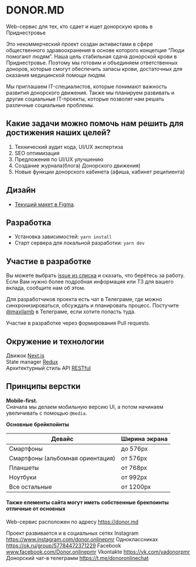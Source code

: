 # DONOR.MD 
Web-сервис для тех, кто сдает и ищет донорскую кровь в Приднестровье

Это некоммерческий проект создан активистами в сфере общественного здравоохранения в основе которого концепция “Люди помогают людям”. Наша цель стабильная сдача донорской крови в Приднестровье. Поэтому мы готовим и объединяем ответственных доноров, которые смогут обеспечить запасы крови, достаточных для оказания медицинской помощи людям.

Мы приглашаем IT-специалистов, которые понимают важность развития донорского движения. Также мы планируем развивать и другие социальные IT-проекты, которые позволят нам решать различные социальные проблемы. 

## Какие задачи можно помочь нам решить для достижения наших целей? 

1) Технический аудит кода, UI/UX экспертиза
2) SEO оптимизация
3) Предложения по UI/UX улучшению
4) Создание журнала(блога) Донорского движения)
5) Новые функции донорского кабинета (афиша, кабинет реципиента)

## Дизайн

- [Текущий макет в Figma](https://www.figma.com/file/8tE5uYcQyCLz3V4t3Xy4J6).

## Разработка

- Установка зависимостей: `yarn install`
- Старт сервера для локальной разработки: `yarn dev`

## Участие в разработке

Вы можете выбрать [issue из списка](https://github.com/open-priorities/donor-frontend/issues) и сказать, что берётесь за работу.
Если Вам нужно более подробная информация или ТЗ для вашего вклада, сообщите нам об этом.

Для разработчиков проекта есть чат в Телеграме, где можно синхронизироваться, обсуждать и планировать процесс. Постучите [@maxilamb](https://t.me/maxilamb) в Телеграме, если хотите попасть туда.

Участие в разработке через формирования Pull requests.

## Окружение и технологии

Движок [Next.js](https://nextjs.org/)  
State manager [Redux](https://redux.js.org/)  
Архитектурный стиль API [RESTful](https://habr.com/ru/post/483202/)

## Принципы верстки

**Mobile-first.**  
Сначала мы делаем мобильную версию UI, а потом начинаем увеличивать с помощью `@media`.

**Основные брейкпойнты**

| Девайс                           | Ширина экрана |
| -------------------------------- | ------------- |
| Смартфоны                        | до 576px      |
| Смартфоны (альбомная ориентация) | от 576px      |
| Планшеты                         | от 768px      |
| Ноутбуки                         | от 992px      |
| Все остальные                    | от 1200px     |

#### **Также елементы сайта могут иметь собственные брекпоинты отличные от основных**

Web-сервис расположен по адресу 
https://donor.md

Проект развивается и в социальных сетях
Instagram https://www.instagram.com/donor.onlinepmr 
Одноклассниках https://ok.ru/group/57784472371229
Facebook www.facebook.com/Donor.onlinepmr
Vkontakte https://vk.com/yadonorpmr
Донорский чат-в телеграмм https://t.me/donoronlinechat
